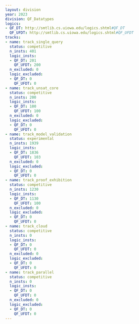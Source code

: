 ```yaml
---
layout: division
year: 2023
division: QF_Datatypes
logics: 
- QF_DT: http://smtlib.cs.uiowa.edu/logics.shtml#QF_DT
  QF_UFDT: http://smtlib.cs.uiowa.edu/logics.shtml#QF_UFDT
tracks:
- name: track_single_query
  status: competitive
  n_insts: 401
  logic_insts:
  - QF_DT: 201
    QF_UFDT: 200
  n_excluded: 0
  logic_excluded:
  - QF_DT: 0
    QF_UFDT: 0
- name: track_unsat_core
  status: competitive
  n_insts: 200
  logic_insts:
  - QF_DT: 100
    QF_UFDT: 100
  n_excluded: 0
  logic_excluded:
  - QF_DT: 0
    QF_UFDT: 0
- name: track_model_validation
  status: experimental
  n_insts: 1939
  logic_insts:
  - QF_DT: 1836
    QF_UFDT: 103
  n_excluded: 0
  logic_excluded:
  - QF_DT: 0
    QF_UFDT: 0
- name: track_proof_exhibition
  status: competitive
  n_insts: 1230
  logic_insts:
  - QF_DT: 1130
    QF_UFDT: 100
  n_excluded: 0
  logic_excluded:
  - QF_DT: 0
    QF_UFDT: 0
- name: track_cloud
  status: competitive
  n_insts: 0
  logic_insts:
  - QF_DT: 0
    QF_UFDT: 0
  n_excluded: 0
  logic_excluded:
  - QF_DT: 0
    QF_UFDT: 0
- name: track_parallel
  status: competitive
  n_insts: 0
  logic_insts:
  - QF_DT: 0
    QF_UFDT: 0
  n_excluded: 0
  logic_excluded:
  - QF_DT: 0
    QF_UFDT: 0
---
```


